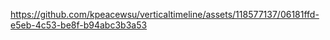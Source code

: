 

https://github.com/kpeacewsu/verticaltimeline/assets/118577137/06181ffd-e5eb-4c53-be8f-b94abc3b3a53

